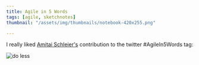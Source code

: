 ```yaml
---
title: Agile in 5 Words
tags: [agile, sketchnotes]
thumbnail: "/assets/img/thumbnails/notebook-420x255.png"

---
```


I really liked <a href="https://twitter.com/schmonz">Amitai Schleier's</a> contribution to the twitter
#AgileIn5Words tag:

![do less](/assets/img/posts/agile-in-five-words/do-less.png)
